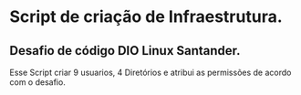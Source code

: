 # Script de criação de Infraestrutura.  
## Desafio de código DIO Linux Santander.


Esse Script criar 9 usuarios, 4 Diretórios e atribui as permissões de acordo com o desafio.



